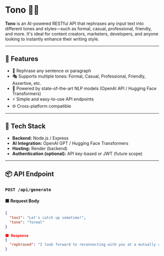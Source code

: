 
# Tono 📝✨

**Tono** is an AI-powered RESTful API that rephrases any input text into different tones and styles—such as formal, casual, professional, friendly, and more. It's ideal for content creators, marketers, developers, and anyone looking to instantly enhance their writing style.

---

## 🚀 Features

- 🔁 Rephrase any sentence or paragraph
- 🎭 Supports multiple tones: Formal, Casual, Professional, Friendly, Assertive, etc.
- 🧠 Powered by state-of-the-art NLP models (OpenAI API / Hugging Face Transformers)
- ⚡ Simple and easy-to-use API endpoints
- 🌐 Cross-platform compatible

---

## 🔧 Tech Stack

- **Backend:** Node.js / Express
- **AI Integration:** OpenAI GPT / Hugging Face Transformers
- **Hosting:** Render (backend)
- **Authentication (optional):** API key-based or JWT (future scope)

---

## 📦 API Endpoint

### `POST /api/generate`

#### 🟩 Request Body

```json
{
  "text": "Let's catch up sometime!",
  "tone": "formal"
}

🟦 Response
{
  "rephrased": "I look forward to reconnecting with you at a mutually convenient time."
}




